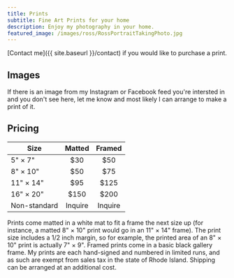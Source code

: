 ```yaml
---
title: Prints
subtitle: Fine Art Prints for your home
description: Enjoy my photography in your home.
featured_image: /images/ross/RossPortraitTakingPhoto.jpg
---
```

[Contact me]({{ site.baseurl }}/contact) if you would like to purchase a print.
## Images
If there is an image from my Instagram or Facebook feed you're intersted in and you don't see here, let me know and most likely I can arrange to make a print of it.
## Pricing

| Size         |  Matted | Framed  |
|--------------|:-------:|:-------:|
| 5" × 7"      |   $30   |   $50   |
| 8" × 10"     |   $50   |   $75   |
| 11" × 14"    |   $95   |  $125   |
| 16" × 20"    |  $150   |  $200   |
| Non-standard | Inquire | Inquire |

Prints come matted in a white mat to fit a frame the next size up (for instance, a matted 8" × 10" print would go in an 11" × 14" frame).  The print size includes a 1/2 inch margin, so for example, the printed area of an 8" × 10" print is actually 7" × 9".  Framed prints come in a basic black gallery frame.  My prints are each hand-signed and numbered in limited runs, and as such are exempt from sales tax in the state of Rhode Island.  Shipping can be arranged at an additional cost.